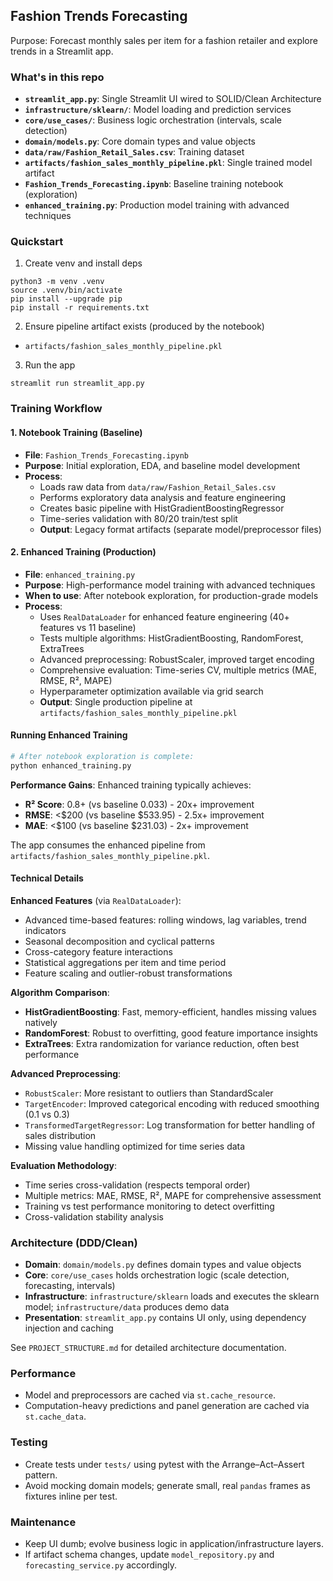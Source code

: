 ## Fashion Trends Forecasting

Purpose: Forecast monthly sales per item for a fashion retailer and explore trends in a Streamlit app.

### What's in this repo
- **`streamlit_app.py`**: Single Streamlit UI wired to SOLID/Clean Architecture
- **`infrastructure/sklearn/`**: Model loading and prediction services
- **`core/use_cases/`**: Business logic orchestration (intervals, scale detection)
- **`domain/models.py`**: Core domain types and value objects
- **`data/raw/Fashion_Retail_Sales.csv`**: Training dataset
- **`artifacts/fashion_sales_monthly_pipeline.pkl`**: Single trained model artifact
- **`Fashion_Trends_Forecasting.ipynb`**: Baseline training notebook (exploration)
- **`enhanced_training.py`**: Production model training with advanced techniques

### Quickstart
1) Create venv and install deps
```
python3 -m venv .venv
source .venv/bin/activate
pip install --upgrade pip
pip install -r requirements.txt
```

2) Ensure pipeline artifact exists (produced by the notebook)
- `artifacts/fashion_sales_monthly_pipeline.pkl`

3) Run the app
```
streamlit run streamlit_app.py
```

### Training Workflow

#### 1. Notebook Training (Baseline)
- **File**: `Fashion_Trends_Forecasting.ipynb`
- **Purpose**: Initial exploration, EDA, and baseline model development
- **Process**:
  - Loads raw data from `data/raw/Fashion_Retail_Sales.csv`
  - Performs exploratory data analysis and feature engineering
  - Creates basic pipeline with HistGradientBoostingRegressor
  - Time-series validation with 80/20 train/test split
  - **Output**: Legacy format artifacts (separate model/preprocessor files)

#### 2. Enhanced Training (Production)
- **File**: `enhanced_training.py`
- **Purpose**: High-performance model training with advanced techniques
- **When to use**: After notebook exploration, for production-grade models
- **Process**:
  - Uses `RealDataLoader` for enhanced feature engineering (40+ features vs 11 baseline)
  - Tests multiple algorithms: HistGradientBoosting, RandomForest, ExtraTrees
  - Advanced preprocessing: RobustScaler, improved target encoding
  - Comprehensive evaluation: Time-series CV, multiple metrics (MAE, RMSE, R², MAPE)
  - Hyperparameter optimization available via grid search
  - **Output**: Single production pipeline at `artifacts/fashion_sales_monthly_pipeline.pkl`

#### Running Enhanced Training
```bash
# After notebook exploration is complete:
python enhanced_training.py
```

**Performance Gains**: Enhanced training typically achieves:
- **R² Score**: 0.8+ (vs baseline 0.033) - 20x+ improvement
- **RMSE**: <$200 (vs baseline $533.95) - 2.5x+ improvement
- **MAE**: <$100 (vs baseline $231.03) - 2x+ improvement

The app consumes the enhanced pipeline from `artifacts/fashion_sales_monthly_pipeline.pkl`.

#### Technical Details

**Enhanced Features** (via `RealDataLoader`):
- Advanced time-based features: rolling windows, lag variables, trend indicators
- Seasonal decomposition and cyclical patterns
- Cross-category feature interactions
- Statistical aggregations per item and time period
- Feature scaling and outlier-robust transformations

**Algorithm Comparison**:
- **HistGradientBoosting**: Fast, memory-efficient, handles missing values natively
- **RandomForest**: Robust to overfitting, good feature importance insights
- **ExtraTrees**: Extra randomization for variance reduction, often best performance

**Advanced Preprocessing**:
- `RobustScaler`: More resistant to outliers than StandardScaler
- `TargetEncoder`: Improved categorical encoding with reduced smoothing (0.1 vs 0.3)
- `TransformedTargetRegressor`: Log transformation for better handling of sales distribution
- Missing value handling optimized for time series data

**Evaluation Methodology**:
- Time series cross-validation (respects temporal order)
- Multiple metrics: MAE, RMSE, R², MAPE for comprehensive assessment
- Training vs test performance monitoring to detect overfitting
- Cross-validation stability analysis

### Architecture (DDD/Clean)
- **Domain**: `domain/models.py` defines domain types and value objects
- **Core**: `core/use_cases` holds orchestration logic (scale detection, forecasting, intervals)
- **Infrastructure**: `infrastructure/sklearn` loads and executes the sklearn model; `infrastructure/data` produces demo data
- **Presentation**: `streamlit_app.py` contains UI only, using dependency injection and caching

See `PROJECT_STRUCTURE.md` for detailed architecture documentation.

### Performance
- Model and preprocessors are cached via `st.cache_resource`.
- Computation-heavy predictions and panel generation are cached via `st.cache_data`.

### Testing
- Create tests under `tests/` using pytest with the Arrange–Act–Assert pattern.
- Avoid mocking domain models; generate small, real `pandas` frames as fixtures inline per test.

### Maintenance
- Keep UI dumb; evolve business logic in application/infrastructure layers.
- If artifact schema changes, update `model_repository.py` and `forecasting_service.py` accordingly.
